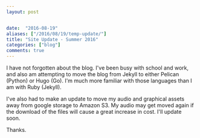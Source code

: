 ```yaml
---
layout: post


date:  "2016-08-19"
aliases: ["/2016/08/19/temp-update/"]
title: "Site Update - Summer 2016"
categories: ["blog"]
comments: true
---
```

I have not forgotten about the blog.  I've been busy with school and work, and also am attempting to move the blog from Jekyll to either Pelican (Python) or Hugo (Go).  I'm much more familiar with those languages than I am with Ruby (Jekyll).

I've also had to make an update to move my audio and graphical assets away from google storage to Amazon S3.  My audio may get moved again if the download of the files will cause a great increase in cost.  I'll update soon.

Thanks.